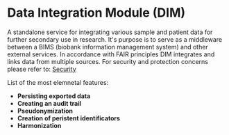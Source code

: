 # Data Integration Module (DIM)
A standalone service for integrating various sample and patient data for further secondary use in research. It's purpose is to serve as a middleware between a BIMS (biobank information management system) and other external services. In accordance with FAIR principles DIM integrates and links data from multiple sources.  For security and protection concerns please refer to: [Security](SECURITY.md)

List of the most elemnetal features:
 - __Persisting exported data__
 - __Creating an audit trail__
 - __Pseudonymization__
 - __Creation of peristent identificators__
 - __Harmonization__

